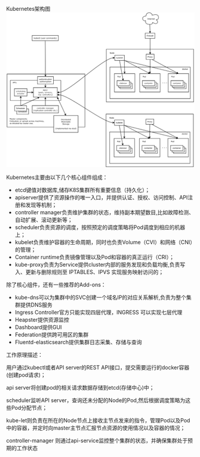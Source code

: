 Kubernetes架构图![k8s架构图](https://raw.githubusercontent.com/wzxmt/images/master/img/k8s架构图.png)

Kubernetes主要由以下几个核心组件组成：

- etcd键值对数据库,储存K8S集群所有重要信息（持久化）；
- apiserver提供了资源操作的唯一入口，并提供认证、授权、访问控制、API注册和发现等机制；
- controller manager负责维护集群的状态，维持副本期望数目,比如故障检测、自动扩展、滚动更新等；
- scheduler负责资源的调度，按照预定的调度策略将Pod调度到相应的机器上；
- kubelet负责维护容器的生命周期，同时也负责Volume（CVI）和网络（CNI）的管理；
- Container runtime负责镜像管理以及Pod和容器的真正运行（CRI）；
- kube-proxy负责为Service提供cluster内部的服务发现和负载均衡,负责写入、更新与删除规则至 IPTABLES、IPVS 实现服务映射访问的；

除了核心组件，还有一些推荐的Add-ons：

- kube-dns可以为集群中的SVC创建一个域名IP的对应关系解析,负责为整个集群提供DNS服务
- Ingress Controller官方只能实现四层代理，INGRESS 可以实现七层代理
- Heapster提供资源监控
- Dashboard提供GUI
- Federation提供跨可用区的集群
- Fluentd-elasticsearch提供集群日志采集、存储与查询



工作原理描述：

用户通过kubectl或者API server的REST API接口，提交需要运行的docker容器(创建pod请求)；

api server将创建pod的相关请求数据存储到etcd(存储中心)中；

scheduler监听API server，查询还未分配的Node的Pod,然后根据调度策略为这些Pod分配节点；

kube-let则负责在所在的Node节点上接收主节点发来的指令，管理Pod以及Pod中的容器，并定时向master主节点汇报节点资源的使用情况以及容器的情况；

controller-manager 则通过api-service监控整个集群的状态，并确保集群处于预期的工作状态